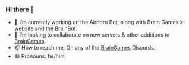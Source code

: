 ### Hi there 👋

- 🔭 I’m currently working on the Airhorn Bot, along with Brain Games's website and the BrainBot.
- 👯 I’m looking to collaborate on new servers & other additions to [BrainGames](https://github.com/The-Brain-Games).
- 📫 How to reach me: On any of the [BrainGames](https://realbraingames.com/#/) Discords.
- 😄 Pronouns: he/him
